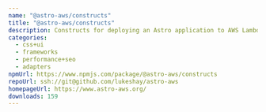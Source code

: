 ```yaml
---
name: "@astro-aws/constructs"
title: "@astro-aws/constructs"
description: Constructs for deploying an Astro application to AWS Lambda
categories:
  - css+ui
  - frameworks
  - performance+seo
  - adapters
npmUrl: https://www.npmjs.com/package/@astro-aws/constructs
repoUrl: ssh://git@github.com/lukeshay/astro-aws
homepageUrl: https://www.astro-aws.org/
downloads: 159
---
```


